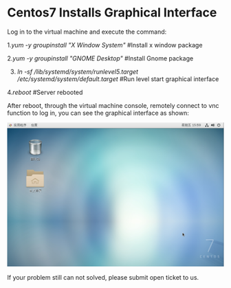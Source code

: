 # Centos7 Installs Graphical Interface



Log in to the virtual machine and execute the command:

1.*yum -y groupinstall "X Window System"* #Install x window package

2.*yum -y groupinstall "GNOME Desktop"* #Install Gnome package

3. *ln -sf /lib/systemd/system/runlevel5.target /etc/systemd/system/default.target* #Run level start graphical interface

4.*reboot* #Server rebooted

After reboot, through the virtual machine console, remotely connect to vnc function to log in, you can see the graphical interface as shown:

![](https://github.com/jdcloudcom/cn/blob/cn-VirtualMachine-Linux/image/Elastic-Compute/Virtual-Machine/Linux/Centos7%E5%AE%89%E8%A3%85%E5%9B%BE%E5%BD%A2%E7%95%8C%E9%9D%A201.png)

If your problem still can not solved, please submit open ticket to us.
